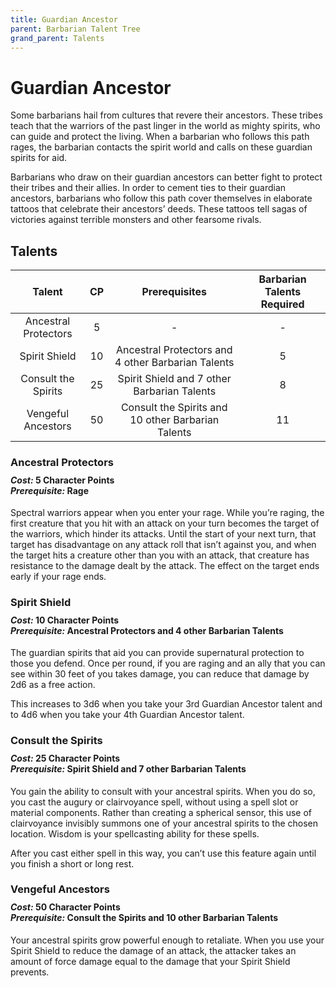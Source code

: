 ```yaml
---
title: Guardian Ancestor
parent: Barbarian Talent Tree
grand_parent: Talents
---
```


# Guardian Ancestor
Some barbarians hail from cultures that revere their ancestors. These tribes teach that the warriors of the past linger in the world as mighty spirits, who can guide and protect the living. When a barbarian who follows this path rages, the barbarian contacts the spirit world and calls on these guardian spirits for aid.

Barbarians who draw on their guardian ancestors can better fight to protect their tribes and their allies. In order to cement ties to their guardian ancestors, barbarians who follow this path cover themselves in elaborate tattoos that celebrate their ancestors’ deeds. These tattoos tell sagas of victories against terrible monsters and other fearsome rivals.

## Talents

| Talent | CP | Prerequisites | Barbarian Talents Required |
|:------:|:--:|:-------------:|:---------------------:|
| Ancestral Protectors | 5 | - | - |
| Spirit Shield | 10 | Ancestral Protectors and 4 other Barbarian Talents | 5 |
| Consult the Spirits | 25 | Spirit Shield and 7 other Barbarian Talents | 8 |
| Vengeful Ancestors | 50 | Consult the Spirits and 10 other Barbarian Talents | 11 |

### Ancestral Protectors

<div style="margin-top:-10px;"></div>

#### *Cost:* 5 Character Points<br>*Prerequisite:* Rage 
Spectral warriors appear when you enter your rage. While you’re raging, the first creature that you hit with an attack on your turn becomes the target of the warriors, which hinder its attacks. Until the start of your next turn, that target has disadvantage on any attack roll that isn’t against you, and when the target hits a creature other than you with an attack, that creature has resistance to the damage dealt by the attack. The effect on the target ends early if your rage ends.

### Spirit Shield

<div style="margin-top:-10px;"></div>

#### *Cost:* 10 Character Points<br>*Prerequisite:* Ancestral Protectors and 4 other Barbarian Talents
The guardian spirits that aid you can provide supernatural protection to those you defend. Once per round, if you are raging and an ally that you can see within 30 feet of you takes damage, you can reduce that damage by 2d6 as a free action.

This increases to 3d6 when you take your 3rd Guardian Ancestor talent and to 4d6 when you take your 4th Guardian Ancestor talent.

### Consult the Spirits

<div style="margin-top:-10px;"></div>

#### *Cost:* 25 Character Points<br>*Prerequisite:* Spirit Shield and 7 other Barbarian Talents
You gain the ability to consult with your ancestral spirits. When you do so, you cast the augury or clairvoyance spell, without using a spell slot or material components. Rather than creating a spherical sensor, this use of clairvoyance invisibly summons one of your ancestral spirits to the chosen location. Wisdom is your spellcasting ability for these spells.

After you cast either spell in this way, you can’t use this feature again until you finish a short or long rest.

### Vengeful Ancestors

<div style="margin-top:-10px;"></div>

#### *Cost:* 50 Character Points<br>*Prerequisite:* Consult the Spirits and 10 other Barbarian Talents
Your ancestral spirits grow powerful enough to retaliate. When you use your Spirit Shield to reduce the damage of an attack, the attacker takes an amount of force damage equal to the damage that your Spirit Shield prevents.
